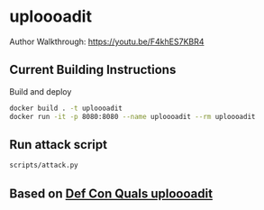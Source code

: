 # uploooadit

Author Walkthrough: https://youtu.be/F4khES7KBR4

## Current Building Instructions

Build and deploy

```sh
docker build . -t uploooadit
docker run -it -p 8080:8080 --name uploooadit --rm uploooadit
```

## Run attack script

```sh
scripts/attack.py
```


## Based on [Def Con Quals uploooadit](https://github.com/o-o-overflow/dc2020q-uploooadit)